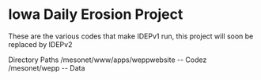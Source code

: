 Iowa Daily Erosion Project
==========================

These are the various codes that make IDEPv1 run, this project will soon be
replaced by IDEPv2

Directory Paths
    /mesonet/www/apps/weppwebsite -- Codez
    /mesonet/wepp  -- Data